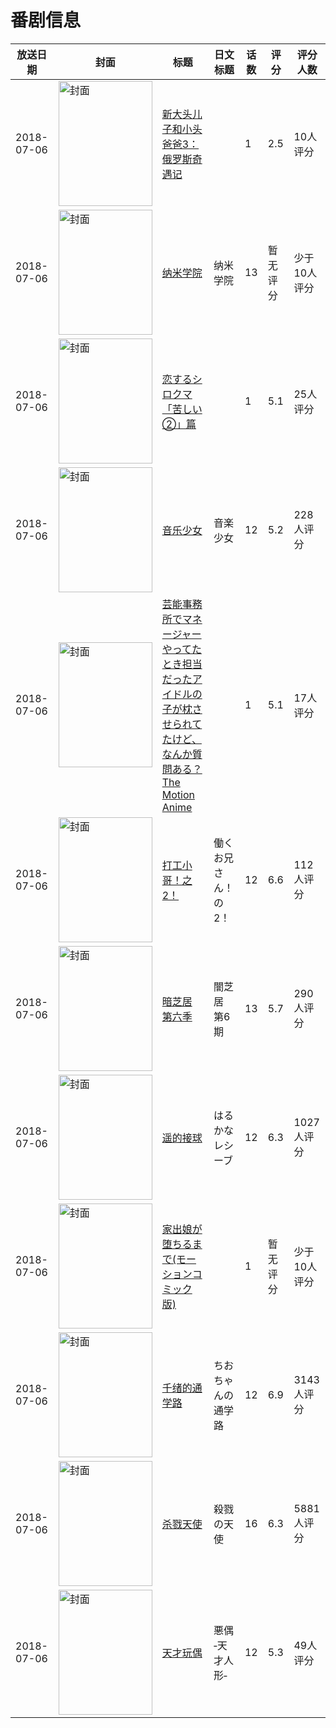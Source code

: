 # 番剧信息

|放送日期|封面|标题|日文标题|话数|评分|评分人数|
|---|---|---|---|---|---|---|
|2018-07-06|<img src="https://lain.bgm.tv/pic/cover/c/5a/5f/252631_Ejjnx.jpg" alt="封面" style="width:150px;height:200px;object-fit:cover;">|[新大头儿子和小头爸爸3：俄罗斯奇遇记](https://bangumi.tv/subject/252631)||1|2.5|10人评分|
|2018-07-06|<img src="https://lain.bgm.tv/pic/cover/c/d8/c2/252736_tE5O0.jpg" alt="封面" style="width:150px;height:200px;object-fit:cover;">|[纳米学院](https://bangumi.tv/subject/252736)|纳米学院|13|暂无评分|少于10人评分|
|2018-07-06|<img src="https://lain.bgm.tv/pic/cover/c/41/c3/253814_H83zz.jpg" alt="封面" style="width:150px;height:200px;object-fit:cover;">|[恋するシロクマ 「苦しい②」篇](https://bangumi.tv/subject/253814)||1|5.1|25人评分|
|2018-07-06|<img src="https://lain.bgm.tv/pic/cover/c/eb/78/240366_SH9Do.jpg" alt="封面" style="width:150px;height:200px;object-fit:cover;">|[音乐少女](https://bangumi.tv/subject/240366)|音楽少女|12|5.2|228人评分|
|2018-07-06|<img src="https://bangumi.tv/img/no_icon_subject.png" alt="封面" style="width:150px;height:200px;object-fit:cover;">|[芸能事務所でマネージャーやってたとき担当だったアイドルの子が枕させられてたけど、なんか質問ある？ The Motion Anime](https://bangumi.tv/subject/287120)||1|5.1|17人评分|
|2018-07-06|<img src="https://lain.bgm.tv/pic/cover/c/23/01/241831_5Sa59.jpg" alt="封面" style="width:150px;height:200px;object-fit:cover;">|[打工小哥！之2！](https://bangumi.tv/subject/241831)|働くお兄さん！の2！|12|6.6|112人评分|
|2018-07-06|<img src="https://lain.bgm.tv/pic/cover/c/7d/3e/250117_ZpxXb.jpg" alt="封面" style="width:150px;height:200px;object-fit:cover;">|[暗芝居 第六季](https://bangumi.tv/subject/250117)|闇芝居 第6期|13|5.7|290人评分|
|2018-07-06|<img src="https://lain.bgm.tv/pic/cover/c/1c/39/220375_5rFVZ.jpg" alt="封面" style="width:150px;height:200px;object-fit:cover;">|[遥的接球](https://bangumi.tv/subject/220375)|はるかなレシーブ|12|6.3|1027人评分|
|2018-07-06|<img src="https://bangumi.tv/img/no_icon_subject.png" alt="封面" style="width:150px;height:200px;object-fit:cover;">|[家出娘が堕ちるまで(モーションコミック版)](https://bangumi.tv/subject/345041)||1|暂无评分|少于10人评分|
|2018-07-06|<img src="https://lain.bgm.tv/pic/cover/c/13/a0/218226_pZXdL.jpg" alt="封面" style="width:150px;height:200px;object-fit:cover;">|[千绪的通学路](https://bangumi.tv/subject/218226)|ちおちゃんの通学路|12|6.9|3143人评分|
|2018-07-06|<img src="https://lain.bgm.tv/pic/cover/c/1a/b7/220566_0CMxK.jpg" alt="封面" style="width:150px;height:200px;object-fit:cover;">|[杀戮天使](https://bangumi.tv/subject/220566)|殺戮の天使|16|6.3|5881人评分|
|2018-07-06|<img src="https://lain.bgm.tv/pic/cover/c/ea/9b/242737_Tkztl.jpg" alt="封面" style="width:150px;height:200px;object-fit:cover;">|[天才玩偶](https://bangumi.tv/subject/242737)|悪偶 ‐天才人形‐|12|5.3|49人评分|
